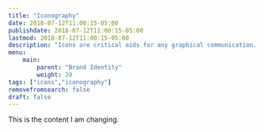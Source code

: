 ```yaml
---
title: "Iconography"
date: 2018-07-12T11:00:15-05:00
publishdate: 2018-07-12T11:00:15-05:00
lastmod: 2018-07-12T11:00:15-05:00 
description: "Icons are critical aids for any graphical communication. Icons provide an immersive user experience through enhanced understanding, improve conversion rates, and reduce unnecessary drilldown."
menu: 
    main:
        parent: "Brand Identity"
        weight: 20
tags: ["icons","iconography"]
removefromsearch: false
draft: false
---
```


This is the content I am changing. 


